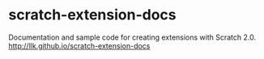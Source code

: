 scratch-extension-docs
======================

Documentation and sample code for creating extensions with Scratch 2.0. 
http://llk.github.io/scratch-extension-docs
